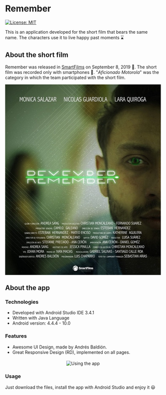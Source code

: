 # Remember
[![License: MIT](https://img.shields.io/badge/License-MIT-green.svg)](https://opensource.org/licenses/MIT)

This is an application developed for the short film that bears the same name. The characters use it to live happy past moments :hourglass:

## About the short film
Remember was released in [SmartFilms](https://smartfilms.com.co/) on September 8, 2019 :movie_camera:. The short film was recorded only with smartphones :iphone:. "*Aficionado Motorola*" was the category in which the team participated with the short film.

<p align="center"><img src="./app/src/main/res/drawable/poster.jpeg" width="512" height="615" alt="Short film poster" align="middle"></p>

## About the app
### Technologies
* Developed with Android Studio IDE 3.4.1
* Written with Java Language
* Android version: 4.4.4 - 10.0

### Features
* Awesome UI Design, made by Andrés Baldión.
* Great Responsive Design (RD), implemented on all pages.

<p align="center"><img src="./app/src/main/res/drawable/gif_app.gif" alt="Using the app" align="middle"></p>

### Usage
Just download the files, install the app with Android Studio and enjoy it :smiley:
